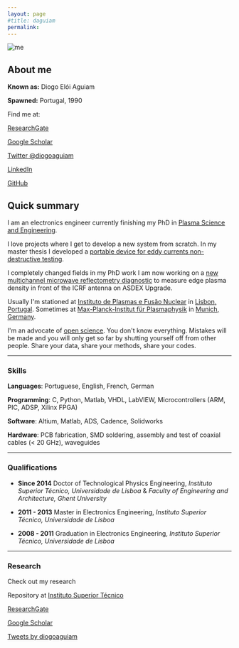 ```yaml
---
layout: page
#title: daguiam
permalink: 
---
```





<div id="wrapper" style="display: flex;">
  <div id="left" style="float:center">
   <img src="https://www.gravatar.com/avatar/6e70305ca9ccc6f0b71b54eb3180a48e?s=200" alt="me">
  </div>    

</div>


## About me

**Known as:** Diogo Elói Aguiam

**Spawned:** Portugal, 1990

Find me at:

[ResearchGate](https://www.researchgate.net/profile/Diogo_Aguiam)

[Google Scholar](https://scholar.google.pt/citations?user=GQKhhkMAAAAJ&hl=en)

[Twitter @diogoaguiam](https://twitter.com/diogoaguiam)

[LinkedIn](https://www.linkedin.com/in/diogoaguiam/)

[GitHub](https://github.com/daguiam/)


## Quick summary
I am an electronics engineer currently finishing my PhD in [Plasma Science and Engineering](https://www.ipfn.tecnico.ulisboa.pt/education/applause).

I love projects where I get to develop a new system from scratch.
In my master thesis I developed a [portable device for eddy currents non-destructive testing](https://www.researchgate.net/project/Portable-heterodyning-Eddy-Currents-Non-Destructive-Testing-system).

I completely changed fields in my PhD work I am now working on a [new multichannel microwave reflectometry diagnostic](https://www.researchgate.net/project/Multichannel-X-mode-edge-density-profile-reflectometer-for-the-ICRF-antenna-on-ASDEX-Upgrade) to measure edge plasma density in front of the ICRF antenna on ASDEX Upgrade.


Usually I'm stationed at [Instituto de Plasmas e Fusão Nuclear](https://www.ipfn.tecnico.ulisboa.pt/) in [Lisbon, Portugal](https://www.google.de/maps/place/Instituto+Superior+T%C3%A9cnico/@38.7368192,-9.1408937,17z/data=!3m1!4b1!4m5!3m4!1s0xd1933a24aa81f17:0x880c7c731a54423!8m2!3d38.7368192!4d-9.138705?hl=en).
Sometimes at [Max-Planck-Institut für Plasmaphysik](https://www.ipp.mpg.de/) in [Munich, Germany](https://www.google.de/maps/place/Max-Planck-Institut+f%C3%BCr+Plasmaphysik/@48.2599601,11.6702013,15z/data=!4m5!3m4!1s0x0:0x8dfc80469a15e5f6!8m2!3d48.2631877!4d11.6718954?hl=en).

I'm an advocate of [open science](https://en.wikipedia.org/wiki/Open_science).
You don't know everything. Mistakes will be made and you will only get so far by shutting yourself off from other people. Share your data, share your methods, share your codes.




---
### Skills
**Languages**: Portuguese, English, French, German


**Programming**: C, Python, Matlab, VHDL, LabVIEW, Microcontrollers (ARM, PIC, ADSP, Xilinx FPGA)

**Software**: Altium, Matlab, ADS, Cadence, Solidworks

**Hardware**: PCB fabrication, SMD soldering, assembly and test of coaxial cables (< 20 GHz), waveguides

---
### Qualifications

 - **Since 2014**
 	Doctor of Technological Physics Engineering,
 	*Instituto Superior Técnico, Universidade de Lisboa* &
 	*Faculty of Engineering and Architecture, Ghent University*

 - **2011 - 2013**
 	Master in Electronics Engineering,
 	*Instituto Superior Técnico, Universidade de Lisboa*

 - **2008 - 2011**
 	Graduation in Electronics Engineering,
 	*Instituto Superior Técnico, Universidade de Lisboa*

---




### Research
Check out my research

Repository at [Instituto Superior Técnico](https://fenix.tecnico.ulisboa.pt/homepage/ist166010/publicacoes)

[ResearchGate](https://www.researchgate.net/profile/Diogo_Aguiam)

[Google Scholar](https://scholar.google.pt/citations?user=GQKhhkMAAAAJ&hl=en)








<div id="wrapper" style="  display: flex;">
  <div id="left" style="float:left">
       <a class="twitter-timeline" data-width="300" data-height="400" href="https://twitter.com/{{ site.twitter_username }}">Tweets by diogoaguiam</a> <script async src="//platform.twitter.com/widgets.js" charset="utf-8"></script> 
    
  
  </div>    
  <div id="right" style="float:right">
    <script src="//platform.linkedin.com/in.js" type="text/javascript"></script>
    <script type="IN/MemberProfile" data-id="https://www.linkedin.com/in/diogoaguiam" data-format="inline" data-related="false"></script>
  </div>
</div>